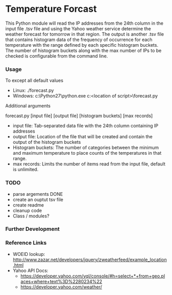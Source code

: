 # Temperature Forcast
This Python module will read the IP addresses from the 24th column in the input file .tsv file and using the Yahoo weather service determine the weather forecast for tomorrow in that region.  The output is another .tsv file that contains histogram data of the frequency of occurrence for each temperature with the range defined by each specific histogram buckets. The number of histogram buckets along with the max number of IPs to be checked is configurable from the command line. 

### Usage
To except all default values
- Linux: ./forecast.py 
- Windows: c:\Python27\python.exe c:\<location of script>\forecast.py

Additional arguments

forecast.py [input file] [output file] [histogram buckets] [max records]
- input file: Tab-separated data file with the 24th column containing IP addresses
- output file: Location of the file that will be created and contain the output of the histogram buckets
- Histogram buckets: The number of categories between the minimum and maximum temperature to place counts of the temperatures in that range.
- max records: Limits the number of items read from the input file, default is unlimited.

### TODO 
* parse argements DONE
* create an ouptut tsv file
* create readme
* cleanup code
* Class / modules?


### Further Development 


### Reference Links

- WOEID lookup: http://www.zazar.net/developers/jquery/zweatherfeed/example_location.html
- Yahoo API Docs: 
  - https://developer.yahoo.com/yql/console/#h=select+*+from+geo.places+where+text%3D%2280234%22
  - https://developer.yahoo.com/weather/
